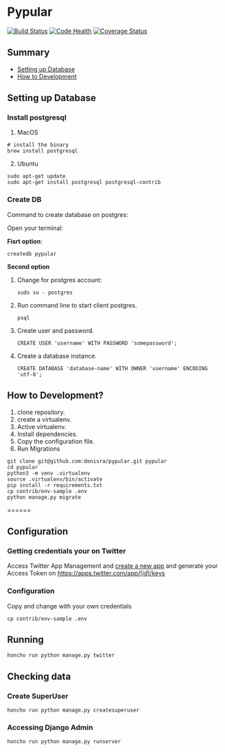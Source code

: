 # Pypular

[![Build Status](https://travis-ci.org/Pypular/pypular.svg?branch=master)](https://travis-ci.org/Pypular/pypular)
[![Code Health](https://landscape.io/github/Pypular/pypular/master/landscape.svg?style=flat)](https://landscape.io/github/Pypular/pypular/master)
[![Coverage Status](https://coveralls.io/repos/github/Pypular/pypular/badge.svg?branch=master)](https://coveralls.io/github/Pypular/pypular?branch=master)


## Summary


- [Setting up Database](#setting-up-database)
- [How to Development](#how-to-development)

## Setting up Database

### Install postgresql

1. MacOS

```
# install the binary
brew install postgresql
```

2. Ubuntu

```
sudo apt-get update
sudo apt-get install postgresql postgresql-contrib
```

### Create DB

Command to create database on postgres:

Open your terminal:

**Fisrt option**:

```
createdb pypular
```

**Second option**

1. Change for postgres account:

    ```
    sudo su - postgres
    ```
    
2. Run command line to start client postgres.

   ```
   psql
   ```
   
3. Create user and password.

   ```
   CREATE USER 'username' WITH PASSWORD 'somepassword';
   ```
   
4. Create a database instance.

   ```
   CREATE DATABASE 'database-name' WITH OWNER 'username' ENCODING 'utf-8';
   ```

## How to Development?

1. clone repository.
2. create a virtualenv.
3. Active virtualenv.
4. Install dependencies.
5. Copy the configuration file.
6. Run Migrations
  
```
git clone git@github.com:denisra/pypular.git pypular  
cd pypular  
python3 -m venv .virtualenv  
source .virtualenv/bin/activate  
pip install -r requirements.txt  
cp contrib/env-sample .env  
python manage.py migrate
```
======


## Configuration

### Getting credentials your on Twitter

Access Twitter App Management and [create a new app](https://apps.twitter.com/app/new) and generate your Access Token on https://apps.twitter.com/app/[id]/keys

### Configuration

Copy and change with your own credentials

```
cp contrib/env-sample .env
```

## Running

```
honcho run python manage.py twitter
```

## Checking data

### Create SuperUser
```
honcho run python manage.py createsuperuser
```

### Accessing Django Admin
```
honcho run python manage.py runserver
```
